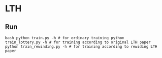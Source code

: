 # LTH

## Run 
`bash
python train.py -h # for ordinary training
python train_lottery.py -h # for training according to original LTH paper
python train_rewinding.py -h # for training according to rewiding LTH paper
`
